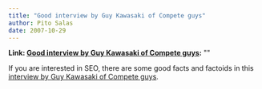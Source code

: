 ```yaml
---
title: "Good interview by Guy Kawasaki of Compete guys"
author: Pito Salas
date: 2007-10-29
---
```


**Link: [Good interview by Guy Kawasaki of Compete guys](None):** ""

If you are interested in SEO, there are some good facts and factoids in this
[interview by Guy Kawasaki of Compete
guys](<http://blog.guykawasaki.com/2007/10/ten-questions-2.html>).


